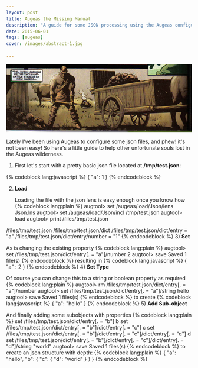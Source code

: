 ```yaml
---
layout: post
title: Augeas the Missing Manual
description: "A guide for some JSON processing using the Augeas configuration tool"
date: 2015-06-01
tags: [augeas]
cover: /images/abstract-1.jpg

---
```


![](/images/augeas.jpg)

Lately I've been using Augeas to configure some json files, and phew! it's not been easy! So here's a little guide to help other unfortunate souls lost in the Augeas wilderness.

1) First let's start with a pretty basic json file located at <strong>/tmp/test.json</strong>:

{% codeblock lang:javascript %}
{ "a": 1 }
{% endcodeblock %}

2) <strong>Load</strong>

   Loading the file with the json lens is easy enough once you know how
{% codeblock lang:plain %}
augtool> set /augeas/load/Json/lens Json.lns
augtool> set /augeas/load/Json/incl /tmp/test.json
augtool> load
augtool> print /files/tmp/test.json

/files/tmp/test.json
/files/tmp/test.json/dict
/files/tmp/test.json/dict/entry = "a"
/files/tmp/test.json/dict/entry/number = "1"
{% endcodeblock %}
3) <strong>Set</strong>

   As is changing the existing property
{% codeblock lang:plain %}
augtool> set /files/tmp/test.json/dict/entry[. = "a"]/number 2
augtool> save
Saved 1 file(s)
{% endcodeblock %}
  resulting in
{% codeblock lang:javascript %}
{ "a" : 2 }
{% endcodeblock %}
4) <strong>Set Type</strong>

   Of course you can change this to a string or boolean property as required
{% codeblock lang:plain %}
augtool> rm /files/tmp/test.json/dict/entry[. = "a"]/number
augtool> set /files/tmp/test.json/dict/entry[. = "a"]/string hello
augtool> save
Saved 1 files(s)
{% endcodeblock %}
   to create
{% codeblock lang:javascript %}
{ "a": "hello" }
{% endcodeblock %}
5) <strong>Add Sub-object</strong>

   And finally adding some subobjects with properties
{% codeblock lang:plain %}
set /files/tmp/test.json/dict/entry[. = "b"] b
set /files/tmp/test.json/dict/entry[. = "b"]/dict/entry[. = "c"] c
set /files/tmp/test.json/dict/entry[. = "b"]/dict/entry[. = "c"]/dict/entry[. = "d"] d
set /files/tmp/test.json/dict/entry[. = "b"]/dict/entry[. = "c"]/dict/entry[. = "d"]/string "world"
augtool> save
Saved 1 files(s)
{% endcodeblock %}
   to create an json structure with depth:
{% codeblock lang:plain %}
{
    "a": "hello",
    "b": {
        "c": {
            "d": "world"
        }
    }
}
{% endcodeblock %}
